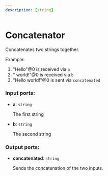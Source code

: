 ```yaml
---
description: [string]
---
```


# Concatenator

Concatenates two strings together.

Example:

1. "Hello"@0 is received via `a`
2. " world!"@0 is received via `b`
3. "Hello world!"@0 is sent via `concatenated`

### Input ports:

* __a__: ` string `

    The first string


* __b__: ` string `

    The second string

### Output ports:

* __concatenated__: ` string `

    Sends the concatenation of the two inputs.

